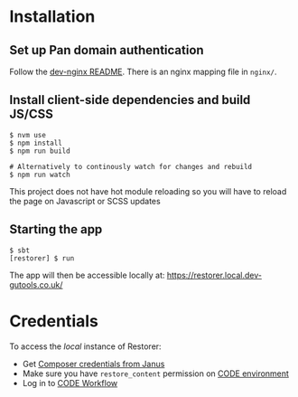 # Installation



## Set up Pan domain authentication
Follow the [dev-nginx README](https://github.com/guardian/dev-nginx). There is an nginx mapping file in `nginx/`.

## Install client-side dependencies and build JS/CSS

```
$ nvm use
$ npm install
$ npm run build

# Alternatively to continously watch for changes and rebuild
$ npm run watch
```

This project does not have hot module reloading so you will have to reload the page on Javascript or SCSS updates

## Starting the app
```
$ sbt
[restorer] $ run
```

The app will then be accessible locally at: https://restorer.local.dev-gutools.co.uk/

# Credentials

To access the *local* instance of Restorer:

* Get [Composer credentials from Janus](https://janus.gutools.co.uk/credentials?permissionId=composer-dev)
* Make sure you have `restore_content` permission on [CODE environment](https://permissions.code.dev-gutools.co.uk/admin)
* Log in to [CODE Workflow](https://workflow.code.dev-gutools.co.uk/dashboard)
